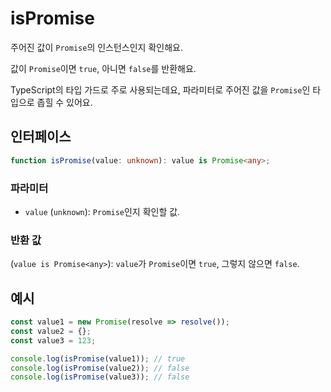 # isPromise

주어진 값이 `Promise`의 인스턴스인지 확인해요.

값이 `Promise`이면 `true`, 아니면 `false`를 반환해요.

TypeScript의 타입 가드로 주로 사용되는데요, 파라미터로 주어진 값을 `Promise`인 타입으로 좁힐 수 있어요.

## 인터페이스

```typescript
function isPromise(value: unknown): value is Promise<any>;
```

### 파라미터

- `value` (`unknown`): `Promise`인지 확인할 값.

### 반환 값

(`value is Promise<any>`): `value`가 `Promise`이면 `true`, 그렇지 않으면 `false`.

## 예시

```typescript
const value1 = new Promise(resolve => resolve());
const value2 = {};
const value3 = 123;

console.log(isPromise(value1)); // true
console.log(isPromise(value2)); // false
console.log(isPromise(value3)); // false
```
